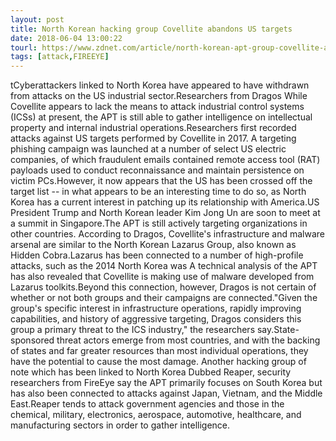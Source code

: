 ```yaml
---
layout: post
title: North Korean hacking group Covellite abandons US targets
date: 2018-06-04 13:00:22
tourl: https://www.zdnet.com/article/north-korean-apt-group-covellite-abandons-us-targets/
tags: [attack,FIREEYE]
---
```

tCyberattackers linked to North Korea have appeared to have withdrawn from attacks on the US industrial sector.Researchers from Dragos While Covellite appears to lack the means to attack industrial control systems (ICSs) at present, the APT is still able to gather intelligence on intellectual property and internal industrial operations.Researchers first recorded attacks against US targets performed by Covellite in 2017. A targeting phishing campaign was launched at a number of select US electric companies, of which fraudulent emails contained remote access tool (RAT) payloads used to conduct reconnaissance and maintain persistence on victim PCs.However, it now appears that the US has been crossed off the target list -- in what appears to be an interesting time to do so, as North Korea has a current interest in patching up its relationship with America.US President Trump and North Korean leader Kim Jong Un are soon to meet at a summit in Singapore.The APT is still actively targeting organizations in other countries. According to Dragos, Covellite's infrastructure and malware arsenal are similar to the North Korean Lazarus Group, also known as Hidden Cobra.Lazarus has been connected to a number of high-profile attacks, such as the 2014 North Korea was A technical analysis of the APT has also revealed that Covellite is making use of malware developed from Lazarus toolkits.Beyond this connection, however, Dragos is not certain of whether or not both groups and their campaigns are connected."Given the group's specific interest in infrastructure operations, rapidly improving capabilities, and history of aggressive targeting, Dragos considers this group a primary threat to the ICS industry," the researchers say.State-sponsored threat actors emerge from most countries, and with the backing of states and far greater resources than most individual operations, they have the potential to cause the most damage. Another hacking group of note which has been linked to North Korea Dubbed Reaper, security researchers from FireEye say the APT primarily focuses on South Korea but has also been connected to attacks against Japan, Vietnam, and the Middle East.Reaper tends to attack government agencies and those in the chemical, military, electronics, aerospace, automotive, healthcare, and manufacturing sectors in order to gather intelligence.
